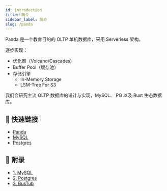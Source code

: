 ```yaml
---
id: introduction
title: 简介
sidebar_label: 简介
slug: /panda
---
```


Panda 是一个教育目的的 OLTP 单机数据库，采用 Serverless 架构。

逐步实现：

* 优化器（Volcano/Cascades)
* Buffer Pool（缓存池）
* 存储引擎
	- In-Memory Storage
	- LSM-Tree For S3

我们会研究主流 OLTP 数据库的设计与实现，MySQL、 PG 以及 Rust 生态数据库。

## 🚀 快速链接
- [Panda](https://github.com/hetudb/panda)
- [MySQL](./mysql/basic/installation)
- [Postgres](./packages/installation)

## 🍎 附录

* [1. MySQL](https://github.com/mysql)
* [2. Postgres](https://github.com/postgres)
* [3. BusTub](https://github.com/cmu-db/bustub)